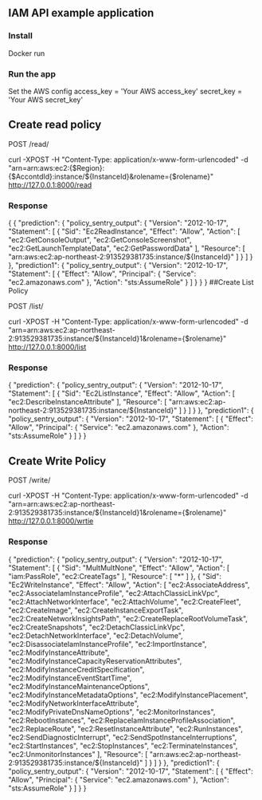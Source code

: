 ## IAM API example application


### Install
Docker run 

### Run the app
Set the AWS config
access_key = 'Your AWS access_key'
secret_key = 'Your AWS secret_key'


## Create read policy

POST /read/

curl -XPOST -H "Content-Type: application/x-www-form-urlencoded" -d "arn=arn:aws:ec2:{$Region}:{$AccontdId}:instance/${InstanceId}&rolename={$rolename}" http://127.0.0.1:8000/read

### Response
{
{
    "prediction": {
        "policy_sentry_output": {
            "Version": "2012-10-17",
            "Statement": [
                {
                    "Sid": "Ec2ReadInstance",
                    "Effect": "Allow",
                    "Action": [
                        "ec2:GetConsoleOutput",
                        "ec2:GetConsoleScreenshot",
                        "ec2:GetLaunchTemplateData",
                        "ec2:GetPasswordData"
                    ],
                    "Resource": [
                        "arn:aws:ec2:ap-northeast-2:913529381735:instance/${InstanceId}"
                    ]
                }
            ]
        }
    },
    "prediction1": {
        "policy_sentry_output": {
            "Version": "2012-10-17",
            "Statement": [
                {
                    "Effect": "Allow",
                    "Principal": {
                        "Service": "ec2.amazonaws.com"
                    },
                    "Action": "sts:AssumeRole"
                }
            ]
        }
    }
}
##Create List Policy

POST /list/

curl -XPOST -H "Content-Type: application/x-www-form-urlencoded" -d "arn=arn:aws:ec2:ap-northeast-2:913529381735:instance/${InstanceId}1&rolename={$rolename}" http://127.0.0.1:8000/list

### Response
{
    "prediction": {
        "policy_sentry_output": {
            "Version": "2012-10-17",
            "Statement": [
                {
                    "Sid": "Ec2ListInstance",
                    "Effect": "Allow",
                    "Action": [
                        "ec2:DescribeInstanceAttribute"
                    ],
                    "Resource": [
                        "arn:aws:ec2:ap-northeast-2:913529381735:instance/${InstanceId}"
                    ]
                }
            ]
        }
    },
    "prediction1": {
        "policy_sentry_output": {
            "Version": "2012-10-17",
            "Statement": [
                {
                    "Effect": "Allow",
                    "Principal": {
                        "Service": "ec2.amazonaws.com"
                    },
                    "Action": "sts:AssumeRole"
                }
            ]
        }
    }


## Create Write Policy

POST /write/

curl -XPOST -H "Content-Type: application/x-www-form-urlencoded" -d "arn=arn:aws:ec2:ap-northeast-2:913529381735:instance/${InstanceId}1&rolename={$rolename}" http://127.0.0.1:8000/wrtie

### Response
{
    "prediction": {
        "policy_sentry_output": {
            "Version": "2012-10-17",
            "Statement": [
                {
                    "Sid": "MultMultNone",
                    "Effect": "Allow",
                    "Action": [
                        "iam:PassRole",
                        "ec2:CreateTags"
                    ],
                    "Resource": [
                        "*"
                    ]
                },
                {
                    "Sid": "Ec2WriteInstance",
                    "Effect": "Allow",
                    "Action": [
                        "ec2:AssociateAddress",
                        "ec2:AssociateIamInstanceProfile",
                        "ec2:AttachClassicLinkVpc",
                        "ec2:AttachNetworkInterface",
                        "ec2:AttachVolume",
                        "ec2:CreateFleet",
                        "ec2:CreateImage",
                        "ec2:CreateInstanceExportTask",
                        "ec2:CreateNetworkInsightsPath",
                        "ec2:CreateReplaceRootVolumeTask",
                        "ec2:CreateSnapshots",
                        "ec2:DetachClassicLinkVpc",
                        "ec2:DetachNetworkInterface",
                        "ec2:DetachVolume",
                        "ec2:DisassociateIamInstanceProfile",
                        "ec2:ImportInstance",
                        "ec2:ModifyInstanceAttribute",
                        "ec2:ModifyInstanceCapacityReservationAttributes",
                        "ec2:ModifyInstanceCreditSpecification",
                        "ec2:ModifyInstanceEventStartTime",
                        "ec2:ModifyInstanceMaintenanceOptions",
                        "ec2:ModifyInstanceMetadataOptions",
                        "ec2:ModifyInstancePlacement",
                        "ec2:ModifyNetworkInterfaceAttribute",
                        "ec2:ModifyPrivateDnsNameOptions",
                        "ec2:MonitorInstances",
                        "ec2:RebootInstances",
                        "ec2:ReplaceIamInstanceProfileAssociation",
                        "ec2:ReplaceRoute",
                        "ec2:ResetInstanceAttribute",
                        "ec2:RunInstances",
                        "ec2:SendDiagnosticInterrupt",
                        "ec2:SendSpotInstanceInterruptions",
                        "ec2:StartInstances",
                        "ec2:StopInstances",
                        "ec2:TerminateInstances",
                        "ec2:UnmonitorInstances"
                    ],
                    "Resource": [
                        "arn:aws:ec2:ap-northeast-2:913529381735:instance/${InstanceId}"
                    ]
                }
            ]
        }
    },
    "prediction1": {
        "policy_sentry_output": {
            "Version": "2012-10-17",
            "Statement": [
                {
                    "Effect": "Allow",
                    "Principal": {
                        "Service": "ec2.amazonaws.com"
                    },
                    "Action": "sts:AssumeRole"
                }
            ]
        }
    }
